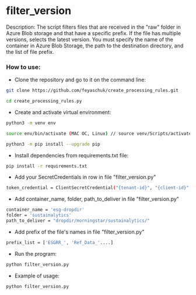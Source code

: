 # filter_version

Description:
The script filters files that are received in the "raw" folder in Azure Blob storage and that have a specific prefix. If the file has multiple versions, selects the latest version. You must specify the name of the container in Azure Blob Storage, the path to the destination directory, and the list of file prefix.

### How to use: 
* Clone the repository and go to it on the command line:
```bash
git clone https://github.com/feyaschuk/create_processing_rules.git
```
```bash
cd create_processing_rules.py
```
* Create and activate virtual environment:
```bash
python3 -m venv env
```
```bash
source env/bin/activate (MAC OC, Linux) // source venv/Scripts/activate (Windows)
```
```bash
python3 -m pip install --upgrade pip
```
* Install dependencies from requirements.txt file:
```bash
pip install -r requirements.txt
```
* Add your SecretCredentials in row in file "filter_version.py"
```bash
token_credential = ClientSecretCredential("{tenant-id}", "{client-id}", "{client-secret}"
```
* Add container_name, folder, path_to_deliver in file "filter_version.py"
```bash
container_name = 'esg-dropdir'
folder = 'sustainalytics'
path_to_deliver = "dropdir/morningstar/sustainalytics/"
```
* Add prefix of the file's names in file "filter_version.py"
```bash
prefix_list = ['ESGRR_', 'Ref_Data_'....]
```
* Run the program:
```bash
python filter_version.py
```
* Example of usage:
```bash
python filter_version.py
```
